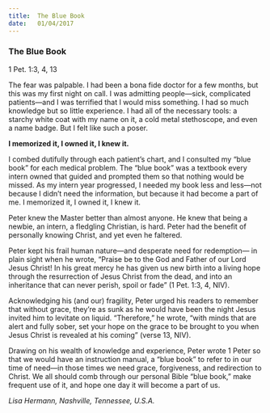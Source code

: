 ```yaml
---
title:  The Blue Book
date:   01/04/2017
---
```


### The Blue Book

1 Pet. 1:3, 4, 13

The fear was palpable. I had been a bona fide doctor for a few months, but this was my first night on call. I was admitting people—sick, complicated patients—and I was terrified that I would miss something. I had so much knowledge but so little experience. I had all of the necessary tools: a starchy white coat with my name on it, a cold metal stethoscope, and even a name badge. But I felt like such a poser.

**I memorized it, I owned it, I knew it.**

I combed dutifully through each patient’s chart, and I consulted my “blue book” for each medical problem. The “blue book” was a textbook every intern owned that guided and prompted them so that nothing would be missed. As my intern year progressed, I needed my book less and less—not because I didn’t need the information, but because it had become a part of me. I memorized it, I owned it, I knew it.

Peter knew the Master better than almost anyone. He knew that being a newbie, an intern, a fledgling Christian, is hard. Peter had the benefit of personally knowing Christ, and yet even he faltered.

Peter kept his frail human nature—and desperate need for redemption— in plain sight when he wrote, “Praise be to the God and Father of our Lord Jesus Christ! In his great mercy he has given us new birth into a living hope through the resurrection of Jesus Christ from the dead, and into an inheritance that can never perish, spoil or fade” (1 Pet. 1:3, 4, NIV).

Acknowledging his (and our) fragility, Peter urged his readers to remember that without grace, they’re as sunk as he would have been the night Jesus invited him to levitate on liquid. “Therefore,” he wrote, “with minds that are alert and fully sober, set your hope on the grace to be brought to you when Jesus Christ is revealed at his coming” (verse 13, NIV).

Drawing on his wealth of knowledge and experience, Peter wrote 1 Peter so that we would have an instruction manual, a “blue book” to refer to in our time of need—in those times we need grace, forgiveness, and redirection to Christ. We all should comb through our personal Bible “blue book,” make frequent use of it, and hope one day it will become a part of us.

_Lisa Hermann, Nashville, Tennessee, U.S.A._